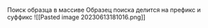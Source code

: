 Поиск образца в массиве
Образец поиска делится на префикс и суффикс
![[Pasted image 20230613181016.png]]